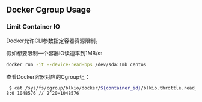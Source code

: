 ## Docker Cgroup Usage

### Limit Container IO

Docker允许CLI参数指定容器资源限制。

假如想要限制一个容器IO读速率到1MB/s:

```bash
docker run -it --device-read-bps /dev/sda:1mb centos
```

查看Docker容器对应的Cgroup组：

```bash
 $ cat /sys/fs/cgroup/blkio/docker/${container_id}/blkio.throttle.read_bps_device
8:0 1048576 // 2^20=1048576
```


